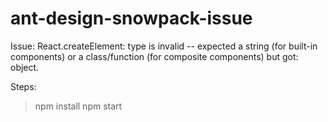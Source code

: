# ant-design-snowpack-issue

Issue: React.createElement: type is invalid -- expected a string (for built-in components) or a class/function (for composite components) but got: object.

Steps:

> npm install
> npm start